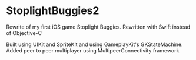 # StoplightBuggies2
Rewrite of my first iOS game Stoplight Buggies. Rewritten with Swift instead of Objective-C

Built using UIKit and SpriteKit and using GameplayKit's GKStateMachine. 
Added peer to peer multiplayer using MultipeerConnectivity framework
